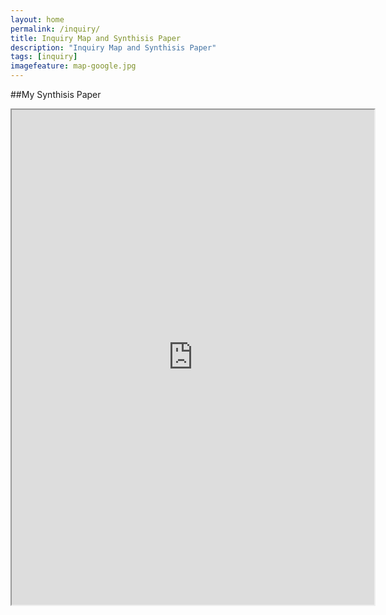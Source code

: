 ```yaml
---
layout: home
permalink: /inquiry/
title: Inquiry Map and Synthisis Paper
description: "Inquiry Map and Synthisis Paper"
tags: [inquiry]
imagefeature: map-google.jpg
---
```


##My Synthisis Paper
<iframe src="https://docs.google.com/viewer?srcid=1E7srM2tUWaQ0NJ-xQKeDDysbjdlI4td8VlzK0a7bKkk/edit&pid=explorer&efh=false&a=v&chrome=false&embedded=true" width="580px" height="792px"></iframe>
